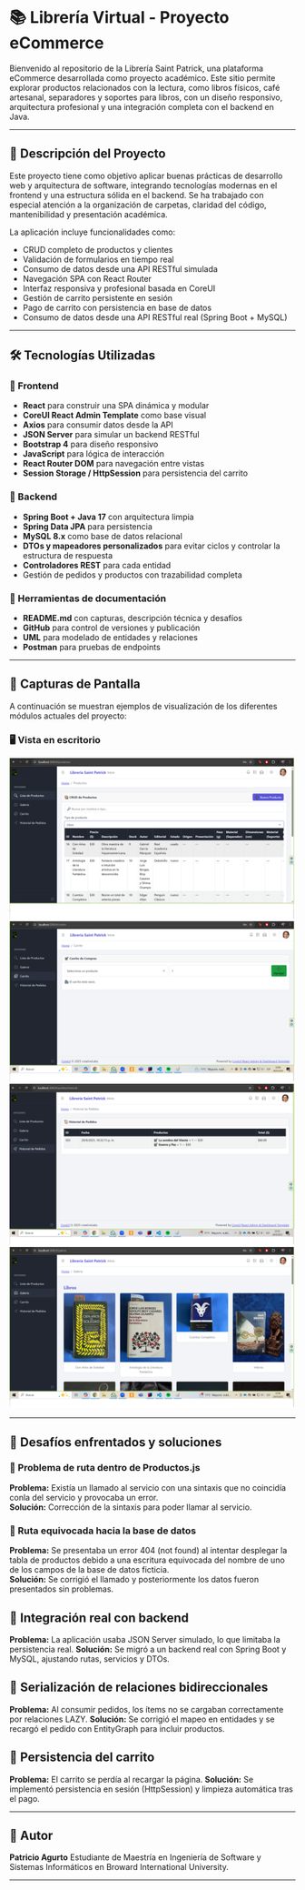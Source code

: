 # 📚 Librería Virtual - Proyecto eCommerce

Bienvenido al repositorio de la Librería Saint Patrick, una plataforma eCommerce desarrollada como proyecto académico. Este sitio permite explorar productos relacionados con la lectura, como libros físicos, café artesanal, separadores y soportes para libros, con un diseño responsivo, arquitectura profesional y una integración completa con el backend en Java.

---

## 🧠 Descripción del Proyecto

Este proyecto tiene como objetivo aplicar buenas prácticas de desarrollo web y arquitectura de software, integrando tecnologías modernas en el frontend y una estructura sólida en el backend. Se ha trabajado con especial atención a la organización de carpetas, claridad del código, mantenibilidad y presentación académica.

La aplicación incluye funcionalidades como:

- CRUD completo de productos y clientes
- Validación de formularios en tiempo real
- Consumo de datos desde una API RESTful simulada
- Navegación SPA con React Router
- Interfaz responsiva y profesional basada en CoreUI
- Gestión de carrito persistente en sesión
- Pago de carrito con persistencia en base de datos
- Consumo de datos desde una API RESTful real (Spring Boot + MySQL)

---

## 🛠️ Tecnologías Utilizadas

### 🔹 Frontend
- **React** para construir una SPA dinámica y modular
- **CoreUI React Admin Template** como base visual
- **Axios** para consumir datos desde la API
- **JSON Server** para simular un backend RESTful
- **Bootstrap 4** para diseño responsivo
- **JavaScript** para lógica de interacción
- **React Router DOM** para navegación entre vistas
- **Session Storage / HttpSession** para persistencia del carrito


### 🔹 Backend
- **Spring Boot + Java 17** con arquitectura limpia
- **Spring Data JPA** para persistencia
- **MySQL 8.x** como base de datos relacional
- **DTOs y mapeadores personalizados** para evitar ciclos y controlar la estructura de respuesta
- **Controladores REST** para cada entidad
- Gestión de pedidos y productos con trazabilidad completa


### 🔹 Herramientas de documentación
- **README.md** con capturas, descripción técnica y desafíos
- **GitHub** para control de versiones y publicación
- **UML** para modelado de entidades y relaciones
- **Postman** para pruebas de endpoints

---

## 📸 Capturas de Pantalla

A continuación se muestran ejemplos de visualización de los diferentes módulos actuales del proyecto:

### 🖥️ Vista en escritorio

![Lista de Libros](capturas/Libros.png)
![Carrito de Compras](capturas/Carrito.png)
![Historial de Pedidos](capturas/HistorialPedidos.png)
![Galería de Fotos](capturas/Galeria.png)

---

## 🧩 Desafíos enfrentados y soluciones

### 🔸 Problema de ruta dentro de Productos.js
**Problema:** Existía un llamado al servicio con una sintaxis que no coincidía conla del servicio y provocaba un error.  
**Solución:** Corrección de la sintaxis para poder llamar al servicio.

### 🔸 Ruta equivocada hacia la base de datos
**Problema:** Se presentaba un error 404 (not found) al intentar desplegar la tabla de productos debido a una escritura equivocada del nombre de uno de los campos de la base de datos ficticia.  
**Solución:** Se corrigió el llamado y posteriormente los datos fueron presentados sin problemas.

## 🔸 Integración real con backend
**Problema:** La aplicación usaba JSON Server simulado, lo que limitaba la persistencia real.
**Solución:** Se migró a un backend real con Spring Boot y MySQL, ajustando rutas, servicios y DTOs.

## 🔸 Serialización de relaciones bidireccionales
**Problema:** Al consumir pedidos, los ítems no se cargaban correctamente por relaciones LAZY.
**Solución:** Se corrigió el mapeo en entidades y se recargó el pedido con EntityGraph para incluir productos.

## 🔸 Persistencia del carrito
**Problema:** El carrito se perdía al recargar la página.
**Solución:** Se implementó persistencia en sesión (HttpSession) y limpieza automática tras el pago.


---

## 🙌 Autor

**Patricio Agurto**
Estudiante de Maestría en Ingeniería de Software y Sistemas Informáticos en Broward International University.

---